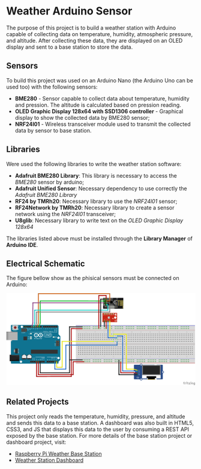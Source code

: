 # Weather Arduino Sensor

The purpose of this project is to build a weather station with Arduino capable of collecting data on temperature, humidity, atmospheric pressure, and altitude. After collecting these data, they are displayed on an OLED display and sent to a base station to store the data.

## Sensors
To build this project was used on an Arduino Nano (the Arduino Uno can be used too) with the following sensors:

* **BME280** - Sensor capable to collect data about temperature, humidity and pression. The altitude is calculated based on pression reading.
* **OLED Graphic Display 128x64 with SSD1306 controller** - Graphical display to show the collected data by BME280 sensor;
* **NRF24l01** - Wireless transceiver module used to transmit the collected data by sensor to base station.

## Libraries
Were used the following libraries to write the weather station software:

* **Adafruit BME280 Library**: This library is necessary to access the *BME280* sensor by arduino;
* **Adafruit Unified Sensor**: Necessary dependency to use correctly the *Adafruit BME280 Library*
* **RF24 by TMRh20**: Necessary library to use the *NRF24l01* sensor;
* **RF24Network by TMRh20**: Necessary library to create a sensor network using the *NRF24l01* transceiver;
* **U8glib**: Necessary library to write text on the *OLED Graphic Display 128x64*

The libraries listed above must be installed through the **Library Manager** of **Arduino IDE**.

## Electrical Schematic
The figure bellow show as the phisical sensors must be connected on Arduino:

![Image of Arduino Eletronic Schematic](hackaton-arduino.png)

## Related Projects

This project only reads the temperature, humidity, pressure, and altitude and sends this data to a base station. A dashboard was also built in HTML5, CSS3, and JS that displays this data to the user by consuming a REST API exposed by the base station. For more details of the base station project or dashboard project, visit:

* [Raspberry Pi Weather Base Station](https://github.com/profbrunolopes/weather-base-station)
* [Weather Station Dashboard](http://google.com)
